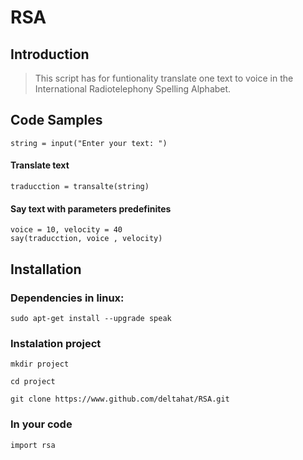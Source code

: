 # RSA

## Introduction

> This script has for funtionality translate one text to voice in
the International Radiotelephony Spelling Alphabet.

## Code Samples

    string = input("Enter your text: ")
    
#### Translate text 

    traducction = transalte(string)

#### Say text with parameters predefinites
    
    voice = 10, velocity = 40
    say(traducction, voice , velocity)

## Installation

### Dependencies in linux:

    sudo apt-get install --upgrade speak

### Instalation project
    mkdir project
    
    cd project

    git clone https://www.github.com/deltahat/RSA.git
    
### In your code
    import rsa
